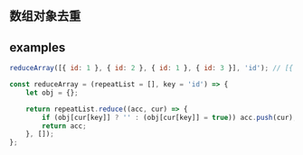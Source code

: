 ## 数组对象去重

## examples

```javascript
reduceArray([{ id: 1 }, { id: 2 }, { id: 1 }, { id: 3 }], 'id'); // [{ id: 1 }, { id: 2 }, { id: 3 }]
```

```javascript
const reduceArray = (repeatList = [], key = 'id') => {
	let obj = {};

	return repeatList.reduce((acc, cur) => {
		if (obj[cur[key]] ? '' : (obj[cur[key]] = true)) acc.push(cur);
		return acc;
	}, []);
};
```
